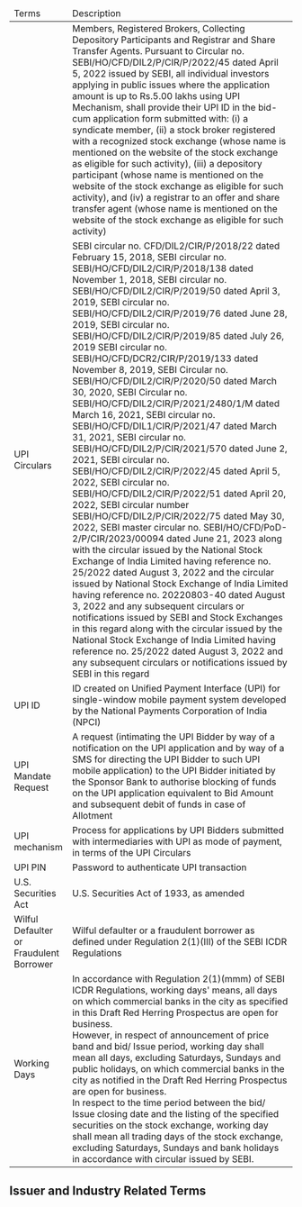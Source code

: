 <table><thead><tr><td>Terms</td><td>Description</td></tr></thead><tbody><tr><td></td><td>Members, Registered Brokers, Collecting Depository Participants and Registrar and Share Transfer Agents. Pursuant to Circular no. SEBI/HO/CFD/DIL2/P/CIR/P/2022/45 dated April 5, 2022 issued by SEBI, all individual investors applying in public issues where the application amount is up to Rs.5.00 lakhs using UPI Mechanism, shall provide their UPI ID in the bid-cum application form submitted with: (i) a syndicate member, (ii) a stock broker registered with a recognized stock exchange (whose name is mentioned on the website of the stock exchange as eligible for such activity), (iii) a depository participant (whose name is mentioned on the website of the stock exchange as eligible for such activity), and (iv) a registrar to an offer and share transfer agent (whose name is mentioned on the website of the stock exchange as eligible for such activity)</td></tr><tr><td>UPI Circulars</td><td>SEBI circular no. CFD/DIL2/CIR/P/2018/22 dated February 15, 2018, SEBI circular no. SEBI/HO/CFD/DIL2/CIR/P/2018/138 dated November 1, 2018, SEBI circular no. SEBI/HO/CFD/DIL2/CIR/P/2019/50 dated April 3, 2019, SEBI circular no. SEBI/HO/CFD/DIL2/CIR/P/2019/76 dated June 28, 2019, SEBI circular no. SEBI/HO/CFD/DIL2/CIR/P/2019/85 dated July 26, 2019 SEBI circular no. SEBI/HO/CFD/DCR2/CIR/P/2019/133 dated November 8, 2019, SEBI Circular no. SEBI/HO/CFD/DIL2/CIR/P/2020/50 dated March 30, 2020, SEBI Circular no. SEBI/HO/CFD/DIL2/CIR/P/2021/2480/1/M dated March 16, 2021, SEBI circular no. SEBI/HO/CFD/DIL1/CIR/P/2021/47 dated March 31, 2021, SEBI circular no. SEBI/HO/CFD/DIL2/P/CIR/2021/570 dated June 2, 2021, SEBI circular no. SEBI/HO/CFD/DIL2/CIR/P/2022/45 dated April 5, 2022, SEBI circular no. SEBI/HO/CFD/DIL2/CIR/P/2022/51 dated April 20, 2022, SEBI circular number SEBI/HO/CFD/DIL2/P/CIR/2022/75 dated May 30, 2022, SEBI master circular no. SEBI/HO/CFD/PoD-2/P/CIR/2023/00094 dated June 21, 2023 along with the circular issued by the National Stock Exchange of India Limited having reference no. 25/2022 dated August 3, 2022 and the circular issued by National Stock Exchange of India Limited having reference no. 20220803-40 dated August 3, 2022 and any subsequent circulars or notifications issued by SEBI and Stock Exchanges in this regard along with the circular issued by the National Stock Exchange of India Limited having reference no. 25/2022 dated August 3, 2022 and any subsequent circulars or notifications issued by SEBI in this regard</td></tr><tr><td>UPI ID</td><td>ID created on Unified Payment Interface (UPI) for single-window mobile payment system developed by the National Payments Corporation of India (NPCI)</td></tr><tr><td>UPI Mandate Request</td><td>A request (intimating the UPI Bidder by way of a notification on the UPI application and by way of a SMS for directing the UPI Bidder to such UPI mobile application) to the UPI Bidder initiated by the Sponsor Bank to authorise blocking of funds on the UPI application equivalent to Bid Amount and subsequent debit of funds in case of Allotment</td></tr><tr><td>UPI mechanism</td><td>Process for applications by UPI Bidders submitted with intermediaries with UPI as mode of payment, in terms of the UPI Circulars</td></tr><tr><td>UPI PIN</td><td>Password to authenticate UPI transaction</td></tr><tr><td>U.S. Securities Act</td><td>U.S. Securities Act of 1933, as amended</td></tr><tr><td>Wilful Defaulter or Fraudulent Borrower</td><td>Wilful defaulter or a fraudulent borrower as defined under Regulation 2(1)(III) of the SEBI ICDR Regulations</td></tr><tr><td>Working Days</td><td>In accordance with Regulation 2(1)(mmm) of SEBI ICDR Regulations, working days' means, all days on which commercial banks in the city as specified in this Draft Red Herring Prospectus are open for business.<br>However, in respect of announcement of price band and bid/ Issue period, working day shall mean all days, excluding Saturdays, Sundays and public holidays, on which commercial banks in the city as notified in the Draft Red Herring Prospectus are open for business.<br>In respect to the time period between the bid/ Issue closing date and the listing of the specified securities on the stock exchange, working day shall mean all trading days of the stock exchange, excluding Saturdays, Sundays and bank holidays in accordance with circular issued by SEBI.</td></tr></tbody></table>

## Issuer and Industry Related Terms